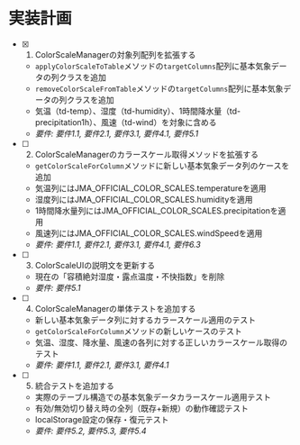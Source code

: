 # 実装計画

- [x] 1. ColorScaleManagerの対象列配列を拡張する
  - `applyColorScaleToTable`メソッドの`targetColumns`配列に基本気象データの列クラスを追加
  - `removeColorScaleFromTable`メソッドの`targetColumns`配列に基本気象データの列クラスを追加
  - 気温（td-temp）、湿度（td-humidity）、1時間降水量（td-precipitation1h）、風速（td-wind）を対象に含める
  - _要件: 要件1.1, 要件2.1, 要件3.1, 要件4.1, 要件5.1_

- [ ] 2. ColorScaleManagerのカラースケール取得メソッドを拡張する
  - `getColorScaleForColumn`メソッドに新しい基本気象データ列のケースを追加
  - 気温列にはJMA_OFFICIAL_COLOR_SCALES.temperatureを適用
  - 湿度列にはJMA_OFFICIAL_COLOR_SCALES.humidityを適用
  - 1時間降水量列にはJMA_OFFICIAL_COLOR_SCALES.precipitationを適用
  - 風速列にはJMA_OFFICIAL_COLOR_SCALES.windSpeedを適用
  - _要件: 要件1.1, 要件2.1, 要件3.1, 要件4.1, 要件6.3_

- [ ] 3. ColorScaleUIの説明文を更新する
  - 現在の「容積絶対湿度・露点温度・不快指数」を削除
  - _要件: 要件5.1_

- [ ] 4. ColorScaleManagerの単体テストを追加する
  - 新しい基本気象データ列に対するカラースケール適用のテスト
  - `getColorScaleForColumn`メソッドの新しいケースのテスト
  - 気温、湿度、降水量、風速の各列に対する正しいカラースケール取得のテスト
  - _要件: 要件1.1, 要件2.1, 要件3.1, 要件4.1_

- [ ] 5. 統合テストを追加する
  - 実際のテーブル構造での基本気象データカラースケール適用テスト
  - 有効/無効切り替え時の全列（既存+新規）の動作確認テスト
  - localStorage設定の保存・復元テスト
  - _要件: 要件5.2, 要件5.3, 要件5.4_
